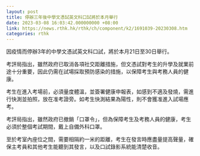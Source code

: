 ```yaml
---
layout: post
title: 停辦三年後中學文憑試英文科口試將於本月舉行
date: 2023-03-08 16:03:42.000000000 +08:00
link: https://news.rthk.hk/rthk/ch/component/k2/1691039-20230308.htm
categories: rthk
---
```


因疫情而停辦3年的中學文憑試英文科口試，將於本月21日至30日舉行。

考評局指出，雖然政府已取消各項社交距離措施，但文憑試對考生的升學及就業前途十分重要，因此仍需在試場採取預防感染的措施，以保障考生與考務人員的健康。

考生在進入考場前，必須量度體溫，並簽署健康申報表，如感到不適及發燒，需進行快測並拍照，放在准考證旁。如考生快測結果為陽性，則不會獲准進入試場應考。 

考評局指出，雖然政府已撤銷「口罩令」，但為保障考生及考務人員的健康，考生必須於整個考試期間，戴上自備外科口罩。 

至於考室內座位之間，需要相隔約一米的距離，考生在發言時應盡量提高聲量，確保主考員和其他考生能聽到其發言，以及口試錄影系統能清楚收音。
